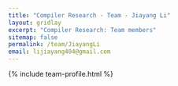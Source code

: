 ```yaml
---
title: "Compiler Research - Team - Jiayang Li"
layout: gridlay
excerpt: "Compiler Research: Team members"
sitemap: false
permalink: /team/JiayangLi
email: lijiayang404@gmail.com
---
```


{% include team-profile.html %}